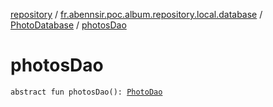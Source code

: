 [repository](../../index.md) / [fr.abennsir.poc.album.repository.local.database](../index.md) / [PhotoDatabase](index.md) / [photosDao](./photos-dao.md)

# photosDao

`abstract fun photosDao(): `[`PhotoDao`](../-photo-dao/index.md)